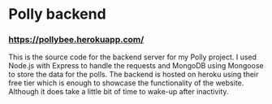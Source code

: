 # Polly backend
### https://pollybee.herokuapp.com/

This is the source code for the backend server for my Polly project. I used Node.js with Express to handle the requests and MongoDB using Mongoose to store the data for the polls.
The backend is hosted on heroku using their free tier which is enough to showcase the functionality of the website. Although it does take a little bit of time to wake-up after inactivity.
